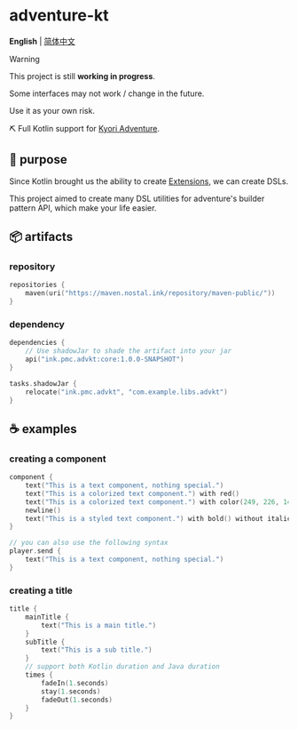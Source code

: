 # adventure-kt

**English** | [简体中文](https://github.com/PlutoProject/adventure-kt/blob/master/README_CN.md)

> [!WARNING]
>
> This project is still **working in progress**.
>
> Some interfaces may not work / change in the future.
>
> Use it as your own risk.

⛏️ Full Kotlin support for [Kyori Adventure](https://github.com/KyoriPowered/adventure).

## 🤔 purpose

Since Kotlin brought us the ability to create [Extensions](https://kotlinlang.org/docs/extensions.html), we can create DSLs.

This project aimed to create many DSL utilities for adventure's builder pattern API, which make your life easier.

## 📦 artifacts

###  repository

```kotlin
repositories {
    maven(uri("https://maven.nostal.ink/repository/maven-public/"))
}
```

### dependency

```kotlin
dependencies {
    // Use shadowJar to shade the artifact into your jar
    api("ink.pmc.advkt:core:1.0.0-SNAPSHOT")
}

tasks.shadowJar {
    relocate("ink.pmc.advkt", "com.example.libs.advkt")
}
```

## ☕ examples

### creating a component

```kotlin
component {
    text("This is a text component, nothing special.")
    text("This is a colorized text component.") with red()
    text("This is a colorized text component.") with color(249, 226, 145) // support RGB and hex color
    newline()
    text("This is a styled text component.") with bold() without italic()
}

// you can also use the following syntax
player.send {
    text("This is a text component, nothing special.")
}
```

### creating a title

```kotlin
title {
    mainTitle {
        text("This is a main title.")
    }
    subTitle {
        text("This is a sub title.")
    }
    // support both Kotlin duration and Java duration
    times {
        fadeIn(1.seconds)
        stay(1.seconds)
        fadeOut(1.seconds)
    }
}
```
